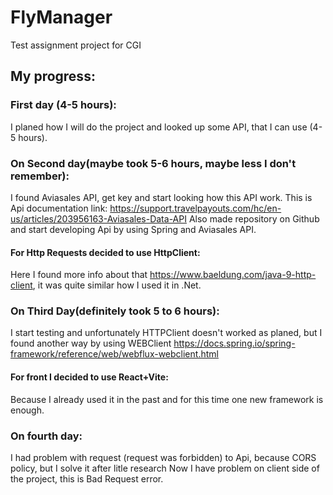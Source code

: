 # FlyManager
Test assignment project for CGI


## My progress:

### First day (4-5 hours): 
I planed how I will do the project and looked up some API, that I can use (4-5 hours).

### On Second day(maybe took 5-6 hours, maybe less I don't remember):
I found Aviasales API, get key and start looking how this API work. 
This is Api documentation link: https://support.travelpayouts.com/hc/en-us/articles/203956163-Aviasales-Data-API
Also made repository on Github and start developing Api by using Spring and Aviasales API.
#### For Http Requests decided to use HttpClient:
Here I found more info about that https://www.baeldung.com/java-9-http-client,
it was quite similar how I used it in .Net.

### On Third Day(definitely took 5 to 6 hours):
I start testing and unfortunately HTTPClient doesn't worked as planed, but I found another way
by using WEBClient
https://docs.spring.io/spring-framework/reference/web/webflux-webclient.html
#### For front I decided to use React+Vite: 
Because I already used it in the past and for this time one new framework is enough.

### On fourth day:
I had problem with request (request was forbidden) to Api, because CORS policy, but I solve it after litle research
Now I have problem on client side of the project, this is Bad Request error.

